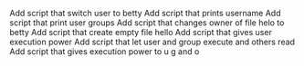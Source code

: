 Add script that switch user to betty
Add script that prints username
Add script that print user groups
Add script that changes owner of file helo to betty
Add script that create empty file hello
Add script that gives user execution power
Add script that let user and group execute and others read
Add script that gives execution power to u g and o
